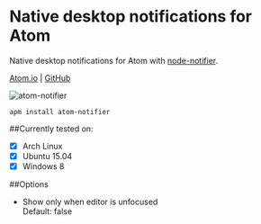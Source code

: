 # Native desktop notifications for Atom

Native desktop notifications for Atom with [node-notifier](https://github.com/mikaelbr/node-notifier).  

[Atom.io](https://atom.io/packages/atom-notifier)  | [GitHub](https://github.com/benjamindean/atom-notifier)

![atom-notifier](https://cloud.githubusercontent.com/assets/5139993/8745652/c1d9597c-2c8a-11e5-8c10-c8ed3af6722f.png)

`apm install atom-notifier`

##Currently tested on:

- [x] Arch Linux
- [x] Ubuntu 15.04
- [x] Windows 8

##Options

- Show only when editor is unfocused  
Default: false
